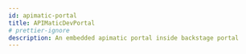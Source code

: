 ```yaml
---
id: apimatic-portal
title: APIMaticDevPortal
# prettier-ignore
description: An embedded apimatic portal inside backstage portal
---
```


<script>
    function waitForElm(selector) {
        return new Promise(resolve => {
            if (document.querySelector(selector)) {
                return resolve(document.querySelector(selector));
            }

            const observer = new MutationObserver(mutations => {
                if (document.querySelector(selector)) {
                    resolve(document.querySelector(selector));
                    observer.disconnect();
                }
            });

            observer.observe(document.body, {
                childList: true,
                subtree: true
            });
        });
    }
    // Show the dev portal widget 
    function showWidget() {
        APIMaticDevPortal.show(
            {
                "container": "apimatic-widget",
                "portalStyle": "default",
                "codegenApiRoutes": {
                    "docsgen": "/api/api-entities/LLHlm5iwn7cxhbKpEHxF0N3gQNGYmzflcS5kryfaX72d6o2xbidiVQbqcp2bNcDq/portal-artifacts/docs/generated-file?template={template}",
                    "codegen": "/api/api-entities/LLHlm5iwn7cxhbKpEHxF0N3gQNGYmzflcS5kryfaX72d6o2xbidiVQbqcp2bNcDq/portal-artifacts/sdks/generated-file?template={template}",
                    "transform": "/api/api-entities/LLHlm5iwn7cxhbKpEHxF0N3gQNGYmzflcS5kryfaX72d6o2xbidiVQbqcp2bNcDq/portal-artifacts/specs/generated-file?format={format}",
                    "apiProxy": "https://proxy.apimatic.io/api/proxy"
                },
                "apiKey": "PkUYNyvjYA7DfFBwoKTjTDVXNjfG0ARc59qXFAwZ3srPAdRKCufvzvx8RAGPLywmXNrzQHZa6c1O52sK2RI_oQ**",
                "baseUrl": "https://www.apimatic.io",
                "enableExport": true,
                "renameHttpToRest": false,
                "enableConsoleCalls": true,
                "useProxyForConsoleCalls": true,
                "initialPlatform": "http_curl_v1",
                "languageSettings": {
                    "http_curl_v1": {
                        "disableSdkDownload": true
                    },
                    "cs_net_standard_lib": {
                        "disableSdkDownload": false,
                        "sdkDownloadLink": ""
                    },
                    "java_eclipse_jre_lib": {
                        "disableSdkDownload": false,
                        "sdkDownloadLink": ""
                    },
                    "php_generic_lib_v2": {
                        "disableSdkDownload": false,
                        "sdkDownloadLink": ""
                    },
                    "python_generic_lib": {
                        "disableSdkDownload": false,
                        "sdkDownloadLink": ""
                    },
                    "ruby_generic_lib": {
                        "disableSdkDownload": false,
                        "sdkDownloadLink": ""
                    },
                    "ts_generic_lib": {
                        "disableSdkDownload": false,
                        "sdkDownloadLink": ""
                    }
                },
                "allowedExportFormats": [
                    "postman10",
                    "postman20",
                    "openapi31json",
                    "openapi31yaml",
                    "openapi3json",
                    "openapi3yaml",
                    "swagger20",
                    "swaggeryaml",
                    "swagger10",
                    "raml",
                    "raml10",
                    "apiblueprint",
                    "wadl2009",
                    "apimatic",
                    "wsdl",
                    "insomnia",
                    "insomniayaml"
                ],
                "themeOverrides": {
                    "themeType": "cool",
                    "palette": {
                        "primaryColor": "#05c2bc",
                        "linkColor": "#00C7D4"
                    },
                    "fontSource": [
                        "https://fonts.googleapis.com/css?family='Rubik':100,100i,300,300i,400,400i,500,500i,700,700i,900,900i",
                        "https://fonts.googleapis.com/css?family=Courier+Prime:100,100i,300,300i,400,400i,500,500i,700,700i,900,900i"
                    ],
                    "cssStyles": {
                        "headings": {
                            "fontFamily": "'Rubik', sans-serif",
                            "h1": {
                                "fontFamily": "'Rubik', sans-serif",
                                "fontSize": "27px",
                                "fontWeight": "500",
                                "fontStyle": "normal",
                                "lineHeight": "1.3"
                            },
                            "h2": {
                                "fontFamily": "'Rubik', sans-serif",
                                "fontSize": "24px",
                                "fontWeight": "500",
                                "fontStyle": "normal",
                                "lineHeight": "1.3"
                            },
                            "h3": {
                                "fontFamily": "'Rubik', sans-serif",
                                "fontSize": "21.36px",
                                "fontWeight": "500",
                                "fontStyle": "normal",
                                "lineHeight": "1.3"
                            },
                            "h4": {
                                "fontFamily": "'Rubik', sans-serif",
                                "fontSize": "18px",
                                "fontWeight": "500",
                                "fontStyle": "normal",
                                "lineHeight": "1.3"
                            },
                            "h5": {
                                "fontFamily": "'Rubik', sans-serif",
                                "fontSize": "16px",
                                "fontWeight": "500",
                                "fontStyle": "normal",
                                "lineHeight": "1.3"
                            },
                            "h6": {
                                "fontFamily": "'Rubik', sans-serif",
                                "fontSize": "15px",
                                "fontWeight": "500",
                                "fontStyle": "normal",
                                "lineHeight": "1.3"
                            }
                        },
                        "body": {
                            "fontFamily": "'Rubik', sans-serif",
                            "text1": {
                                "fontFamily": "'Rubik', sans-serif",
                                "fontSize": "15px",
                                "fontWeight": "400",
                                "fontStyle": "normal",
                                "lineHeight": "1.75"
                            },
                            "text2": {
                                "fontFamily": "'Rubik', sans-serif",
                                "fontSize": "13.33px",
                                "fontWeight": "400",
                                "fontStyle": "normal",
                                "lineHeight": "1.75"
                            },
                            "text3": {
                                "fontFamily": "'Rubik', sans-serif",
                                "fontSize": "11.85px",
                                "fontWeight": "400",
                                "fontStyle": "normal",
                                "lineHeight": "1.75"
                            }
                        },
                        "code": {
                            "fontFamily": "Courier Prime, monospace",
                            "blockCode": {
                                "fontFamily": "Courier Prime, monospace",
                                "fontSize": "15px",
                                "fontWeight": "400",
                                "fontStyle": "normal",
                                "lineHeight": "1.75"
                            },
                            "inlineCode": {
                                "fontFamily": "Courier Prime, monospace",
                                "fontSize": "15px",
                                "fontWeight": "400",
                                "fontStyle": "normal",
                                "lineHeight": "1.75"
                            }
                        }
                    }
                }
            }
        );
    };

    const scriptUrl = "https://dxjs.apimatic.io/v7/static/js/portal.v7.js";
    const script = document.createElement("script");
    script.src = scriptUrl;
  
    // Once the script is loaded, show the dev portal widget
    script.onload = () => {            
       showWidget();
    };
    document.head.appendChild(script);

    const portalButton = document.querySelector(
          "header > div:nth-child(1) > div > div:nth-child(2) > a:nth-child(3)"
    );

    portalButton.addEventListener("click", () => waitForElm('#apimatic-widget').then(() => showWidget()));

</script>
